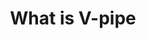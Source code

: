 ---
title: What is V-pipe
image: assets/img/ic-what-is-vpipe.svg
heading: What is V-pipe
links:
  - subject: 
    links:
      - title: Our impact
        url: /our-impact
      - title: What can V-pipe do with my data?
        url: /what-can-vpipe-do-with-my-data
      - title: V-pipe in the community
        url: /vpipe-in-the-community
      - title: V-pipe vs Competitors
        url: /vpipe-vs-competitors
      - title: Contact us
        url: /contact-us
---